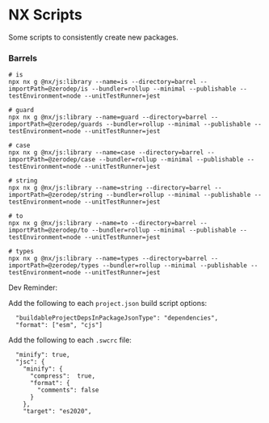 # NX Scripts

Some scripts to consistently create new packages.

### Barrels

```shell
# is
npx nx g @nx/js:library --name=is --directory=barrel --importPath=@zerodep/is --bundler=rollup --minimal --publishable --testEnvironment=node --unitTestRunner=jest
```

```shell
# guard
npx nx g @nx/js:library --name=guard --directory=barrel --importPath=@zerodep/guards --bundler=rollup --minimal --publishable --testEnvironment=node --unitTestRunner=jest
```

```shell
# case
npx nx g @nx/js:library --name=case --directory=barrel --importPath=@zerodep/case --bundler=rollup --minimal --publishable --testEnvironment=node --unitTestRunner=jest
```

```shell
# string
npx nx g @nx/js:library --name=string --directory=barrel --importPath=@zerodep/string --bundler=rollup --minimal --publishable --testEnvironment=node --unitTestRunner=jest
```

```shell
# to
npx nx g @nx/js:library --name=to --directory=barrel --importPath=@zerodep/to --bundler=rollup --minimal --publishable --testEnvironment=node --unitTestRunner=jest
```

```shell
# types
npx nx g @nx/js:library --name=types --directory=barrel --importPath=@zerodep/types --bundler=rollup --minimal --publishable --testEnvironment=node --unitTestRunner=jest
```

Dev Reminder:

Add the following to each `project.json` build script options:

```
  "buildableProjectDepsInPackageJsonType": "dependencies",
  "format": ["esm", "cjs"]
```

Add the following to each `.swcrc` file:

```
  "minify": true,
  "jsc": {
    "minify": {
      "compress":  true,
      "format": {
        "comments": false
      }
    },
    "target": "es2020",
```
